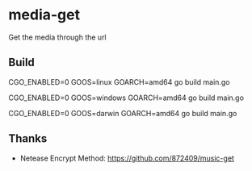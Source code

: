 # media-get
Get the media through the url



## Build
CGO_ENABLED=0 GOOS=linux GOARCH=amd64 go build main.go

CGO_ENABLED=0 GOOS=windows GOARCH=amd64 go build main.go

CGO_ENABLED=0 GOOS=darwin GOARCH=amd64 go build main.go

## Thanks
- Netease Encrypt Method: https://github.com/872409/music-get